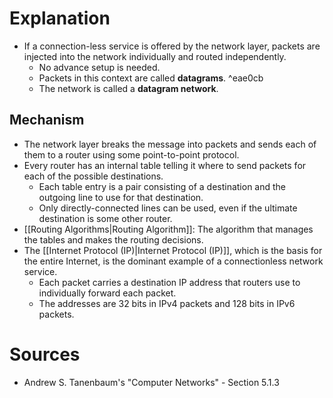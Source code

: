 # Explanation
- If a connection-less service is offered by the network layer, packets are injected into the network individually and routed independently.
	- No advance setup is needed.
	- Packets in this context are called **datagrams**. ^eae0cb
	- The network is called a **datagram network**.

## Mechanism
- The network layer breaks the message into packets and sends each of them to a router using some point-to-point protocol.
- Every router has an internal table telling it where to send packets for each of the possible destinations.
	- Each table entry is a pair consisting of a destination and the outgoing line to use for that destination.
	- Only directly-connected lines can be used, even if the ultimate destination is some other router.
- [[Routing Algorithms|Routing Algorithm]]: The algorithm that manages the tables and makes the routing decisions.
- The [[Internet Protocol (IP)|Internet Protocol (IP)]], which is the basis for the entire Internet, is the dominant example of a connectionless network service.
	- Each packet carries a destination IP address that routers use to individually forward each packet.
	- The addresses are 32 bits in IPv4 packets and 128 bits in IPv6 packets.

# Sources
- Andrew S. Tanenbaum's "Computer Networks" - Section 5.1.3
